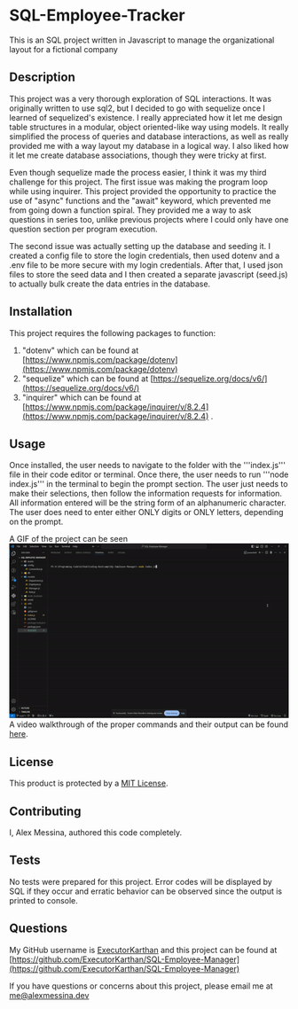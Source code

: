 # SQL-Employee-Tracker
This is an SQL project written in Javascript to manage the organizational layout for a fictional company

## Description
This project was a very thorough exploration of SQL interactions. It was originally written to use sql2, but I decided to go with sequelize once I learned of sequelized's existence. I really appreciated how it let me design table structures in a modular, object oriented-like way using models. It really simplified the process of queries and database interactions, as well as really provided me with a way layout my database in a logical way. I also liked how it let me create database associations, though they were tricky at first.

Even though sequelize made the process easier, I think it was my third challenge for this project. The first issue was making the program loop while using inquirer. This project provided the opportunity to practice the use of "async" functions and the "await" keyword, which prevented me from going down a function spiral. They provided me a way to ask questions in series too, unlike previous projects where I could only have one question section per program execution.

The second issue was actually setting up the database and seeding it. I created a config file to store the login credentials, then used dotenv and a .env file to be more secure with my login credentials. After that, I used json files to store the seed data and I then created a separate javascript (seed.js) to actually bulk create the data entries in the database.

## Installation
This project requires the following packages to function:
1) "dotenv" which can be found at [https://www.npmjs.com/package/dotenv](https://www.npmjs.com/package/dotenv)
2) "sequelize" which can be found at [https://sequelize.org/docs/v6/](https://sequelize.org/docs/v6/)
3) "inquirer" which can be found at [https://www.npmjs.com/package/inquirer/v/8.2.4](https://www.npmjs.com/package/inquirer/v/8.2.4) .


## Usage
Once installed, the user needs to navigate to the folder with the '''index.js''' file in their code editor or terminal. Once there, the user needs to run '''node index.js''' in the terminal to begin the prompt section. The user just needs to make their selections, then follow the information requests for information. All information entered will be the string form of an alphanumeric character. The user does need to enter either ONLY digits or ONLY letters, depending on the prompt. 

A GIF of the project can be seen ![SQL Employee Manager Demo Gif](./assets/SQL-Manager-Demo.gif) 
<br>
A video walkthrough of the proper commands and their output can be found <a href="./assets/SQL-Manager-Demo.mp4"> here</a>.

## License
This product is protected by a [MIT License](http://choosealicense.com/licenses/mit).

## Contributing
I, Alex Messina, authored this code completely. 

## Tests
No tests were prepared for this project. Error codes will be displayed by SQL if they occur and erratic behavior can be observed since the output is printed to console.

## Questions
My GitHub username is [ExecutorKarthan](https://github.com/ExecutorKarthan) and this project can be found at [https://github.com/ExecutorKarthan/SQL-Employee-Manager](https://github.com/ExecutorKarthan/SQL-Employee-Manager)

If you have questions or concerns about this project, please email me at me@alexmessina.dev
